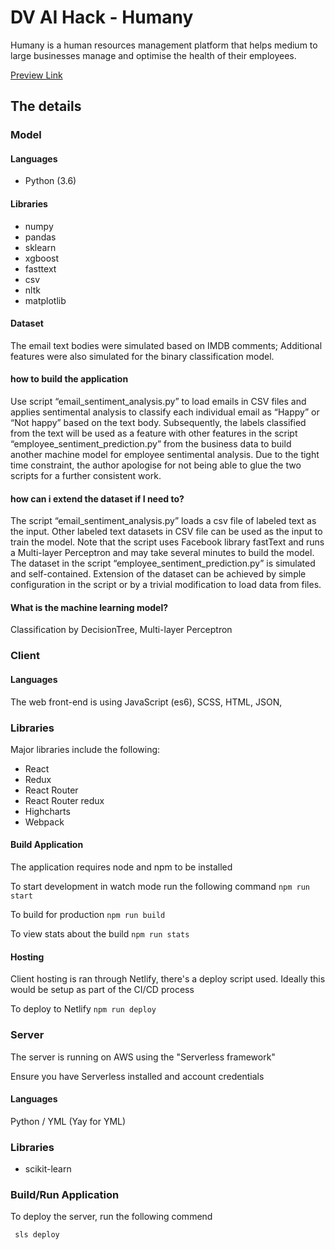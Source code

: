 # DV AI Hack - Humany

Humany is a human resources management platform that helps medium to large businesses manage and optimise the health of their employees.

[Preview Link](https://5c03aef967610c314ba03cf7--dv-hacks.netlify.com/)

## The details
### Model

#### Languages
- Python (3.6)

#### Libraries
- numpy
- pandas
- sklearn
- xgboost
- fasttext
- csv
- nltk
- matplotlib

#### Dataset
  The email text bodies were simulated based on IMDB comments; Additional features were also simulated for the binary classification model.

#### how to build the application
  Use script  “email_sentiment_analysis.py” to load emails in CSV files and applies sentimental analysis to classify each individual
 email as “Happy” or “Not happy” based on the text body.
 Subsequently, the labels classified from the text will be used as a feature with other features in the script “employee_sentiment_prediction.py”  from the business data to build another machine model for employee sentimental analysis. Due to the tight time constraint, the author apologise for not being able to glue the two scripts for a further consistent work.

#### how can i extend the dataset if I need to?
  The script “email_sentiment_analysis.py” loads a csv file of labeled text as the input.  Other labeled text datasets in CSV file can be used as the input to train the model.  Note that the script uses Facebook library fastText and runs a Multi-layer Perceptron and may take several minutes to build the model. The dataset in the script “employee_sentiment_prediction.py” is simulated and self-contained. Extension of the dataset can be achieved by simple configuration in the script or by a trivial modification to load data from files.

#### What is the machine learning model?
  Classification by DecisionTree, Multi-layer Perceptron


### Client
#### Languages
The web front-end is using JavaScript (es6), SCSS, HTML, JSON,

### Libraries
Major libraries include the following:
- React
- Redux
- React Router
- React Router redux
- Highcharts
- Webpack

#### Build Application
The application requires node and npm to be installed

To start development in watch mode run the following command
```npm run start```

To build for production
```npm run build```

To view stats about the build
```npm run stats```

#### Hosting
Client hosting is ran through Netlify, there's a deploy script used. Ideally this would be setup as part of the CI/CD process

To deploy to Netlify 
```npm run deploy```


### Server
The server is running on AWS using the "Serverless framework"

Ensure you have Serverless installed and account credentials


#### Languages 
Python / YML (Yay for YML)

### Libraries 
 - scikit-learn

### Build/Run Application
To deploy the server, run the following commend

```
 sls deploy
```


